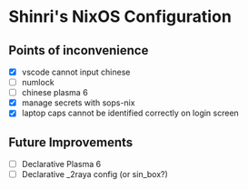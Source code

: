 # Shinri's NixOS Configuration

## Points of inconvenience

- [x] vscode cannot input chinese
- [ ] numlock
- [ ] chinese plasma 6
- [x] manage secrets with sops-nix
- [x] laptop caps cannot be identified correctly on login screen

## Future Improvements

- [ ] Declarative Plasma 6
- [ ] Declarative _2raya config (or sin_box?)